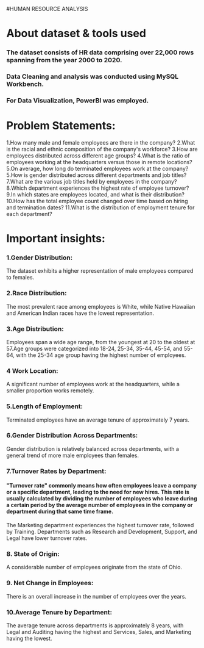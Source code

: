 #HUMAN RESOURCE ANALYSIS

# About dataset & tools used
### The dataset consists of HR data comprising over 22,000 rows spanning from the year 2000 to 2020.
### Data Cleaning and analysis was conducted using MySQL Workbench.
### For Data Visualization, PowerBI was employed.






# Problem Statements:
1.How many male and female employees are there in the company?
2.What is the racial and ethnic composition of the company's workforce?
3.How are employees distributed across different age groups?
4.What is the ratio of employees working at the headquarters versus those in remote locations?
5.On average, how long do terminated employees work at the company?
5.How is gender distributed across different departments and job titles?
7.What are the various job titles held by employees in the company?
8.Which department experiences the highest rate of employee turnover?
9.In which states are employees located, and what is their distribution?
10.How has the total employee count changed over time based on hiring and termination dates?
11.What is the distribution of employment tenure for each department?




# Important insights:
### 1.Gender Distribution:
The dataset exhibits a higher representation of male employees compared to females.

### 2.Race Distribution:
The most prevalent race among employees is White, while Native Hawaiian and American Indian races have the lowest representation.

### 3.Age Distribution:
Employees span a wide age range, from the youngest at 20 to the oldest at 57.Age groups were categorized into 18-24, 25-34, 35-44, 45-54, and 55-64, with the 25-34 age group having the highest number of employees.

### 4 Work Location:
A significant number of employees work at the headquarters, while a smaller proportion works remotely.

### 5.Length of Employment:
Terminated employees have an average tenure of approximately 7 years.


### 6.Gender Distribution Across Departments:
Gender distribution is relatively balanced across departments, with a general trend of more male employees than females.

### 7.Turnover Rates by Department:
#### "Turnover rate" commonly means how often employees leave a company or a specific department, leading to the need for new hires. This rate is usually calculated by dividing the number of employees who leave during a certain period by the average number of employees in the company or department during that same time frame.
The Marketing department experiences the highest turnover rate, followed by Training.
Departments such as Research and Development, Support, and Legal have lower turnover rates.


### 8. State of Origin:
A considerable number of employees originate from the state of Ohio.

### 9. Net Change in Employees:
There is an overall increase in the number of employees over the years.


### 10.Average Tenure by Department:
The average tenure across departments is approximately 8 years, with Legal and Auditing having the highest and Services, Sales, and Marketing having the lowest.
